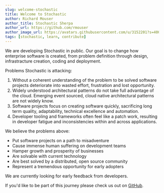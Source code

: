 ```yaml
---
slug: welcome-stochastic
title: Welcome to Stochastic
author: Richard Mouser
author_title: Stochastic Sherpa
author_url: https://github.com/rmouser
author_image_url: https://avatars.githubusercontent.com/u/3152201?s=400&u=eea0f61493e8b6afc127ab6a8f44fe62cdf6e232&v=4
tags: [stochastic, learn, contribute]
---
```


We are developing Stochastic in public. Our goal is to change how enterprise software is created, from problem definition through design, infrastracture creation, coding and deployment.

Problems Stochastic is attacking:

1. Without a coherent understanding of the problem to be solved software projects deteriorate into wasted effort, frustration and lost opportunity.
2. Widely understood architectural patterns do not take full advantage of the cloud. Emerging event sourced, cloud native architectural patterns are not widely know.
3. Software projects focus on creating software quickly, sacrificing long term quality, adaptability, technical excellence and automation.
4. Developer tooling and frameworks often feel like a patch work, resulting in developer fatigue and inconsistencies within and across applications.

We believe the problems above:

- Put software projects on a path to misadventure
- Cause immense human suffering on development teams
- Hamper growth and prosperity of businesses
- Are solvable with current technology
- Are best solved by a distributed, open source community
- Represent a tremendous opportunity for early adopters

We are currently looking for early feedback from developers.

If you'd like to be part of this journey please check us out on [GitHub](https://github.com/stochastic/stochastic).
